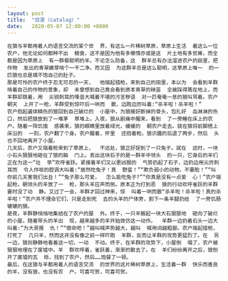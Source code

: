 ```yaml
---
layout: post
title:  "目录（catalog）"
date:   2020-05-07 12:00:00 +0800
---
```

	在狼与羊都用着人的语言交流的某个世  界，有这么一片稀树草原，草原上生活  着这么一位农户，他无论如何都种不出  粮食，这不是因为他有多懒惰亦或是这  片土地有多贫瘠，而全都是因为草原上  有一群极聪明的羊。不论怎么防备，这  群羊总有办法溜进农户的田里，把作物  发出的青翠嫩芽啃个一干二净。而又因  为这群羊总是这么聪明，这草原上唯一  的一匹狼也总是填不饱自己的肚子。  
	那是可怜的农户终于忍无可忍的一天，  他端起猎枪，来到自己的田里，本以为  会看到羊群啃着自己的作物的景象，却  未曾想到自己竟会看到原本青翠的秧苗  全被踩得蔫在地上，而羊群却跳着，用  尖锐刺耳的嗓音大喊着不堪的污言秽语  对一匹奄奄一息的狼叫骂着。农户朝天  上开了一枪，羊群受到惊吓后一哄而  散，边跑边厉叫着:“杀羊啦！杀羊啦！”  
	农户抱起遍体鳞伤的狼回到自己破烂的  小屋中，为狼接好断掉的骨头，包扎好  血淋淋的伤口，然后把狼放到了一堆茅  草堆上。入夜，狼从剧痛中醒来，看到  了一旁睡在床上的农户。随着一阵饥饿  感袭来，狼的眼睛里放着绿光，缓缓的  朝农户走去。就在狼将前脚搭上床沿的  一刻，农户翻了个身。农户醒着，怀里  还抱着枪。狼识趣的后退了两步，然后  头也不回地离开了小屋。
	几天后，农户又端着枪来到了草原上，  不远处，狼正好捉到了一只兔子。就在  这时，一块小石头狠狠地砸在了狼的脑  门上。丢出这块石子的是一群羊中领头  的一只，它身后的羊们正在为这一“壮  举”欢呼雀跃。紧接着羊们又以更凶狠的  气势扔起了石子，边扔边用尖厉刺耳而  令人作呕的腔调大叫着:“居然吃兔子！真  野蛮！”“欺负弱小的动物，不要脸！”“叫  你前几天害我们出丑！”“兔子那么可爱，  怎么能吃兔子?”“你真是没有一点爱  心！”农户端起枪，朝领头的羊放了一  枪，那头羊应声而倒。原本正为打到恶  狼的行动欢呼雀跃的羊群霎时没了动  静。又过了一会，羊群才回过神来，惊  叫着一哄而散“杀羊啦！杀羊啦！真的杀  羊啦！”农户并不理会它们，只是走到死  去的头羊的尸体旁，割下一条羊腿扔给  了一旁饥肠辘辘的狼。  
	是夜，羊群静悄悄地集结在了农户的屋  外。终于，一只羊搬起一块大石狠狠地  砸向了破烂的小屋。随着带头的羊出  现，越来越多的羊开始效仿这一动作。  羊群一边扔着石头一边大叫着:“为大哥报  仇！”“偿命吧！”越叫喊声势越大，越叫  喊用词越粗鄙。农户端起猎枪，打死了  几只羊，然而这并没有像之前一样吓跑  羊群，反而让羊群的攻势更猛烈了。在  另一边，狼则静静地看着这一切，一动  不动。终于，在羊群的攻势下，小屋倒  塌了，农户被狠狠地埋在了废墟中。羊  群欢呼着，雀跃着，渐渐的散去了。在  羊们纷纷离开之后，狼刨开了废墟的瓦  砾，找到了农户，然后……饱餐了一顿。  
	最后，在这狼与羊都用着人的语言交流  的世界的这片稀树草原上，生活着一群  快乐而善良的羊，没有狼，也没有农  户。可喜可贺，可喜可贺。